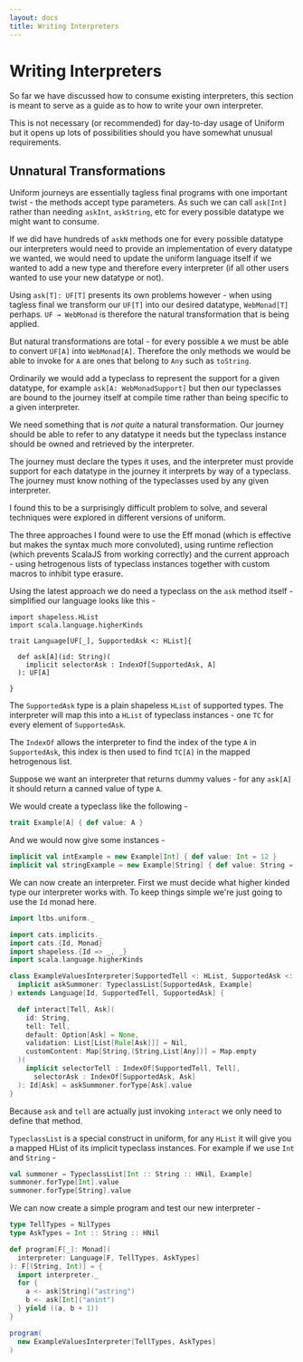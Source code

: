 ```yaml
---
layout: docs
title: Writing Interpreters
---
```


# Writing Interpreters

So far we have discussed how to consume existing interpreters, this
section is meant to serve as a guide as to how to write your own interpreter.

This is not necessary (or recommended) for day-to-day usage of Uniform
but it opens up lots of possibilities should you have somewhat unusual
requirements.

## Unnatural Transformations

Uniform journeys are essentially tagless final programs with one
important twist - the methods accept type parameters. As such we
can call `ask[Int]` rather than needing `askInt`, `askString`, etc for
every possible datatype we might want to consume.

If we did have hundreds of `askN` methods one for every
possible datatype our interpreters would need to provide an
implementation of every datatype we wanted, we would need to
update the uniform language itself if we wanted to add a new type and
therefore every interpreter (if all other users wanted to use your new
datatype or not).

Using `ask[T]: UF[T]` presents its own problems however - when using tagless
final we transform our `UF[T]` into our desired datatype,
`WebMonad[T]` perhaps. `UF ⇝ WebMonad` is therefore the natural
transformation that is being applied.

But natural transformations are total - for every possible `A` we must
be able to convert `UF[A]` into `WebMonad[A]`. Therefore the only methods
we would be able to invoke for `A` are ones that belong to `Any` such
as `toString`.

Ordinarily we would add a typeclass to represent the support for a
given datatype, for example `ask[A: WebMonadSupport]` but then our
typeclasses are bound to the journey itself at compile time rather
than being specific to a given interpreter.

We need something that is _not quite_ a natural transformation. Our
journey should be able to refer to any datatype it needs but the
typeclass instance should be owned and retrieved by the interpreter.

The journey must declare the types it uses, and the interpreter must
provide support for each datatype in the journey it interprets by way
of a typeclass. The journey must know nothing of the typeclasses used
by any given interpreter.

I found this to be a surprisingly difficult problem to solve, and
several techniques were explored in different versions of uniform.

The three approaches I found were to use the Eff monad (which is
effective but makes the syntax much more convoluted), using runtime
reflection (which prevents ScalaJS from working correctly) and the
current approach - using hetrogenous lists of typeclass instances
together with custom macros to inhibit type erasure.

Using the latest approach we do need a typeclass on the `ask` method
itself - simplified our language looks like this -

```
import shapeless.HList
import scala.language.higherKinds

trait Language[UF[_], SupportedAsk <: HList]{

  def ask[A](id: String)(
    implicit selectorAsk : IndexOf[SupportedAsk, A]
  ): UF[A]

}
```

The `SupportedAsk` type is a plain shapeless `HList` of supported
types. The interpreter will map this into a `HList` of typeclass
instances - one `TC` for every element of `SupportedAsk`.

The `IndexOf` allows the interpreter to find the index of
the type `A` in `SupportedAsk`, this index is then used to find
`TC[A]` in the mapped hetrogenous list.

Suppose we want an interpreter that returns dummy values - for any
`ask[A]` it should return a canned value of type `A`.

We would create a typeclass like the following -

```scala mdoc:silent
trait Example[A] { def value: A }
```

And we would now give some instances -

```scala mdoc:silent
implicit val intExample = new Example[Int] { def value: Int = 12 }
implicit val stringExample = new Example[String] { def value: String = "test" }
```

We can now create an interpreter. First we must decide what higher
kinded type our interpreter works with. To keep things simple we're
just going to use the `Id` monad here.

```scala mdoc:silent
import ltbs.uniform._

import cats.implicits._
import cats.{Id, Monad}
import shapeless.{Id => _, _}
import scala.language.higherKinds

class ExampleValuesInterpreter[SupportedTell <: HList, SupportedAsk <: HList](
  implicit askSummoner: TypeclassList[SupportedAsk, Example]
) extends Language[Id, SupportedTell, SupportedAsk] {

  def interact[Tell, Ask](
    id: String,
    tell: Tell,
    default: Option[Ask] = None,
    validation: List[List[Rule[Ask]]] = Nil,
    customContent: Map[String,(String,List[Any])] = Map.empty
  )(
    implicit selectorTell : IndexOf[SupportedTell, Tell],
      selectorAsk : IndexOf[SupportedAsk, Ask]
  ): Id[Ask] = askSummoner.forType[Ask].value
}
```

Because `ask` and `tell` are actually just invoking `interact` we only
need to define that method.

`TypeclassList` is a special construct in uniform, for any `HList`
it will give you a mapped HList of its implicit typeclass
instances. For example if we use `Int` and `String` -

```scala mdoc
val summoner = TypeclassList[Int :: String :: HNil, Example]
summoner.forType[Int].value
summoner.forType[String].value
```

We can now create a simple program and test our new interpreter -

```scala mdoc:silent
type TellTypes = NilTypes
type AskTypes = Int :: String :: HNil

def program[F[_]: Monad](
  interpreter: Language[F, TellTypes, AskTypes]
): F[(String, Int)] = {
  import interpreter._
  for {
    a <- ask[String]("astring")
    b <- ask[Int]("anint")
  } yield ((a, b + 1))
}
```

```scala mdoc
program(
  new ExampleValuesInterpreter[TellTypes, AskTypes]
)
```
